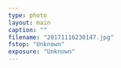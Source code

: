 ```yaml
---
type: photo
layout: main
caption: ""
filename: "20171116230147.jpg"
fstop: "Unknown"
exposure: "Unknown"
---
```

